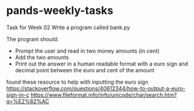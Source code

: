# pands-weekly-tasks




Task for Week 02
Write a program called bank.py 

The program should:

- Prompt the user and read in two money amounts (in cent)
- Add the two amounts
- Print out the answer in a human readable format with a euro sign and decimal point between the euro and cent of the amount 

found these resource to help with inputting the euro sign
https://stackoverflow.com/questions/40612344/how-to-output-a-euro-sign-in-c
https://www.fileformat.info/info/unicode/char/search.htm?q=%E2%82%AC
